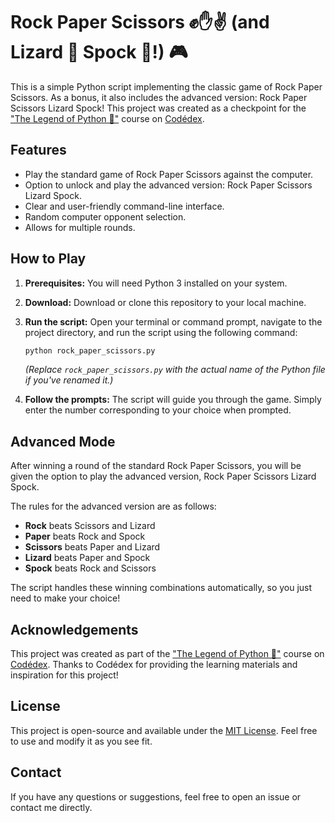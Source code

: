 # Rock Paper Scissors ✊✋✌️ (and Lizard 🦎 Spock 🖖!) 🎮

This is a simple Python script implementing the classic game of Rock Paper Scissors. As a bonus, it also includes the advanced version: Rock Paper Scissors Lizard Spock! This project was created as a checkpoint for the ["The Legend of Python 🐍"](https://www.codedex.io/python) course on [Codédex](https://www.codedex.io/).

## Features

* Play the standard game of Rock Paper Scissors against the computer.
* Option to unlock and play the advanced version: Rock Paper Scissors Lizard Spock.
* Clear and user-friendly command-line interface.
* Random computer opponent selection.
* Allows for multiple rounds.

## How to Play

1.  **Prerequisites:** You will need Python 3 installed on your system.
2.  **Download:** Download or clone this repository to your local machine.
3.  **Run the script:** Open your terminal or command prompt, navigate to the project directory, and run the script using the following command:

    ```bash
    python rock_paper_scissors.py
    ```

    *(Replace `rock_paper_scissors.py` with the actual name of the Python file if you've renamed it.)*
4.  **Follow the prompts:** The script will guide you through the game. Simply enter the number corresponding to your choice when prompted.

## Advanced Mode

After winning a round of the standard Rock Paper Scissors, you will be given the option to play the advanced version, Rock Paper Scissors Lizard Spock.

The rules for the advanced version are as follows:

* **Rock** beats Scissors and Lizard
* **Paper** beats Rock and Spock
* **Scissors** beats Paper and Lizard
* **Lizard** beats Paper and Spock
* **Spock** beats Rock and Scissors

The script handles these winning combinations automatically, so you just need to make your choice!

## Acknowledgements

This project was created as part of the ["The Legend of Python 🐍"](https://www.codedex.io/python) course on [Codédex](https://www.codedex.io/). Thanks to Codédex for providing the learning materials and inspiration for this project!

## License

This project is open-source and available under the [MIT License](LICENSE). Feel free to use and modify it as you see fit.

## Contact

If you have any questions or suggestions, feel free to open an issue or contact me directly.
